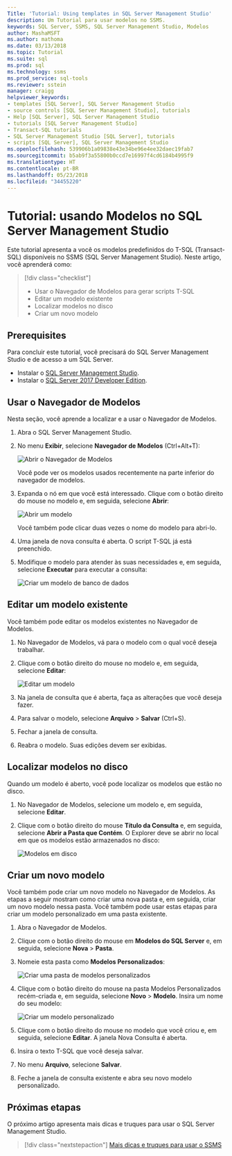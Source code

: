 ```yaml
---
Title: 'Tutorial: Using templates in SQL Server Management Studio'
description: Um Tutorial para usar modelos no SSMS.
keywords: SQL Server, SSMS, SQL Server Management Studio, Modelos
author: MashaMSFT
ms.author: mathoma
ms.date: 03/13/2018
ms.topic: Tutorial
ms.suite: sql
ms.prod: sql
ms.technology: ssms
ms.prod_service: sql-tools
ms.reviewer: sstein
manager: craigg
helpviewer_keywords:
- templates [SQL Server], SQL Server Management Studio
- source controls [SQL Server Management Studio], tutorials
- Help [SQL Server], SQL Server Management Studio
- tutorials [SQL Server Management Studio]
- Transact-SQL tutorials
- SQL Server Management Studio [SQL Server], tutorials
- scripts [SQL Server], SQL Server Management Studio
ms.openlocfilehash: 539906b1a09838e43e34be96e4ee32daec19fab7
ms.sourcegitcommit: b5ab9f3a55800b0ccd7e16997f4cd6184b4995f9
ms.translationtype: HT
ms.contentlocale: pt-BR
ms.lasthandoff: 05/23/2018
ms.locfileid: "34455220"
---
```

# <a name="tutorial-using-templates-in-sql-server-management-studio"></a>Tutorial: usando Modelos no SQL Server Management Studio
Este tutorial apresenta a você os modelos predefinidos do T-SQL (Transact-SQL) disponíveis no SSMS (SQL Server Management Studio). Neste artigo, você aprenderá como:

> [!div class="checklist"]
> * Usar o Navegador de Modelos para gerar scripts T-SQL
> * Editar um modelo existente 
> * Localizar modelos no disco
> * Criar um novo modelo
   

## <a name="prerequisites"></a>Prerequisites
Para concluir este tutorial, você precisará do SQL Server Management Studio e de acesso a um SQL Server. 

- Instalar o [SQL Server Management Studio](https://docs.microsoft.com/sql/ssms/download-sql-server-management-studio-ssms).
- Instalar o [SQL Server 2017 Developer Edition](https://www.microsoft.com/sql-server/sql-server-downloads).

 

## <a name="use-template-browser"></a>Usar o Navegador de Modelos
Nesta seção, você aprende a localizar e a usar o Navegador de Modelos. 

1. Abra o SQL Server Management Studio.
2. No menu **Exibir**, selecione **Navegador de Modelos** (Ctrl+Alt+T): 

    ![Abrir o Navegador de Modelos](media/templates-ssms/templatebrowser.png)
    
    Você pode ver os modelos usados recentemente na parte inferior do navegador de modelos.

3. Expanda o nó em que você está interessado. Clique com o botão direito do mouse no modelo e, em seguida, selecione **Abrir**:

    ![Abrir um modelo](media/templates-ssms/opentemplate.png)
    
    Você também pode clicar duas vezes o nome do modelo para abri-lo.

4. Uma janela de nova consulta é aberta. O script T-SQL já está preenchido. 
5. Modifique o modelo para atender às suas necessidades e, em seguida, selecione **Executar** para executar a consulta:
    
    ![Criar um modelo de banco de dados](media/templates-ssms/createdbtemplate.png)


## <a name="edit-an-existing-template"></a>Editar um modelo existente
Você também pode editar os modelos existentes no Navegador de Modelos.  

1. No Navegador de Modelos, vá para o modelo com o qual você deseja trabalhar.
2. Clique com o botão direito do mouse no modelo e, em seguida, selecione **Editar**:

    ![Editar um modelo](media/templates-ssms/edittemplate.png)

3. Na janela de consulta que é aberta, faça as alterações que você deseja fazer.
4. Para salvar o modelo, selecione **Arquivo** > **Salvar** (Ctrl+S).
5. Fechar a janela de consulta.
6. Reabra o modelo. Suas edições devem ser exibidas.
 

## <a name="locate-templates-on-disk"></a>Localizar modelos no disco
Quando um modelo é aberto, você pode localizar os modelos que estão no disco.

1. No Navegador de Modelos, selecione um modelo e, em seguida, selecione **Editar**.
2. Clique com o botão direito do mouse **Título da Consulta** e, em seguida, selecione **Abrir a Pasta que Contém**. O Explorer deve se abrir no local em que os modelos estão armazenados no disco: 

   ![Modelos em disco](media/templates-ssms/templatesondisk.png)
  

## <a name="create-a-new-template"></a>Criar um novo modelo
Você também pode criar um novo modelo no Navegador de Modelos. As etapas a seguir mostram como criar uma nova pasta e, em seguida, criar um novo modelo nessa pasta. Você também pode usar estas etapas para criar um modelo personalizado em uma pasta existente. 

1. Abra o Navegador de Modelos.
2. Clique com o botão direito do mouse em **Modelos do SQL Server** e, em seguida, selecione **Nova** > **Pasta**.
3. Nomeie esta pasta como **Modelos Personalizados**:

    ![Criar uma pasta de modelos personalizados](media/templates-ssms/creatingcustomtemplate.png)

4. Clique com o botão direito do mouse na pasta Modelos Personalizados recém-criada e, em seguida, selecione **Novo** > **Modelo**. Insira um nome do seu modelo:
 
    ![Criar um modelo personalizado](media/templates-ssms/createnewtemplate.png)
   
5. Clique com o botão direito do mouse no modelo que você criou e, em seguida, selecione **Editar**. A janela Nova Consulta é aberta.
6. Insira o texto T-SQL que você deseja salvar. 
7. No menu **Arquivo**, selecione **Salvar**.
8. Feche a janela de consulta existente e abra seu novo modelo personalizado. 

    

## <a name="next-steps"></a>Próximas etapas
O próximo artigo apresenta mais dicas e truques para usar o SQL Server Management Studio. 

> [!div class="nextstepaction"]
> [Mais dicas e truques para usar o SSMS](ssms-tricks.md)
